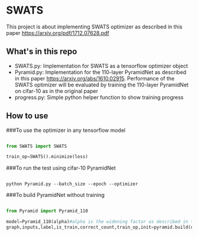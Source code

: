 # SWATS
This project is about implementing SWATS optimizer as described in this paper https://arxiv.org/pdf/1712.07628.pdf
## What's in this repo
* SWATS.py: Implementation for SWATS as a tensorflow optimizer object
* Pyramid.py: Implementation for the 110-layer PyramidNet as described in this paper https://arxiv.org/abs/1610.02915. Performance of the SWATS optimizer will be evaluated by training the 110-layer PyramidNet on cifar-10 as in the original paper
* progress.py: Simple python helper function to show training progress

## How to use

###To use the optimizer in any tensorflow model

```python

from SWATS import SWATS

train_op=SWATS().minimize(loss)
```

###To run the test using cifar-10 PyramidNet
```

python Pyramid.py --batch_size --epoch --optimizer
```

###To build PyramidNet without training
```python

from Pyramid import Pyramid_110

model=Pyramid_110(alpha)#alpha is the widening factor as described in the paper
graph,inputs,label,is_train,correct_count,train_op,init=pyramid.build(optimizer=optimizer)
```
